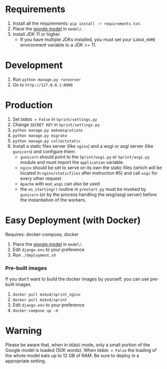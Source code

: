 # Requirements
1. Install all the requirements: `pip install -r requirements.txt`.
2. Place the [google model](https://drive.google.com/file/d/0B7XkCwpI5KDYNlNUTTlSS21pQmM/edit) in `model/`.
3. Install JDK 11 or higher.
    * If you have multiple JDKs installed, you must set your `$JAVA_HOME` environment variable to a JDK >= 11.

# Development
1. Run `python manage.py runserver`
2. Go to `http://127.0.0.1:8000`

# Production
1. Set `DEBUG = False` in `Sprint/settings.py`
2. Change `SECRET KEY` in `Sprint/settings.py`
2. `python manage.py makemigrations`
3. `python manage.py migrate`
4. `python manage.py collectstatic`
5. Install a static files server (like `nginx`) and a wsgi or asgi server (like `gunicorn`) and configure them:
    * `gunicorn` should point to the `Sprint/wsgi.py` or `Sprint/asgi.py` module and must import the `application` variable.
    * `nginx` should be set to serve on its own the static files (which will be located in `nginx/staticfiles` after instruction #5) and call `usgi` for every other request
    * `Apache` with `mod_wsgi` can also be used
    *  the `on_starting()` routine in `prestart.py` must be invoked by 
    `gunicorn` (or by the process handling the wsgi/asgi server) before the instantiation of the workers.


# Easy Deployment (with Docker)
Requires: docker-compose, docker

1. Place the [google model](https://drive.google.com/file/d/0B7XkCwpI5KDYNlNUTTlSS21pQmM/edit) in `model/`.
2. Edit `django.env` to your preference
3. Run `./deployment.sh`

### Pre-built images
If you don't want to build the docker images by yourself, you can use pre-built images

1. `docker pull mskx4/sprint_nginx`
2. `docker pull mskx4/sprint`
3.  Edit `django.env` to your preference
4. `docker-compose up -d`

# Warning
Please be aware that, when in `DEBUG` mode, only a small portion of the Google model is loaded (50K words).
When `DEBUG = False` the loading of the whole model eats up to 12 GB of RAM. Be sure to deploy in a
appropriate setting.